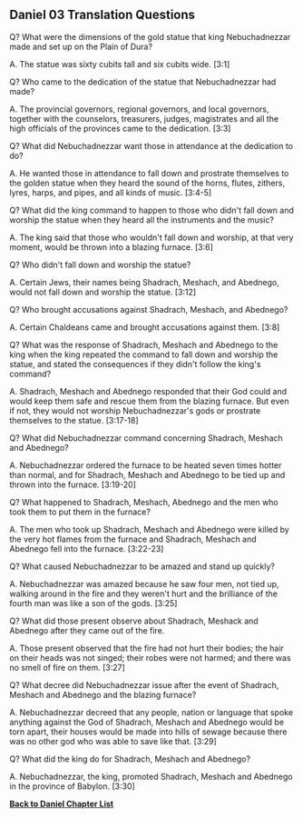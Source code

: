 ## Daniel 03 Translation Questions ##

Q? What were the dimensions of the gold statue that king Nebuchadnezzar made and set up on the Plain of Dura?

A. The statue was sixty cubits tall and six cubits wide. [3:1]

Q? Who came to the dedication of the statue that Nebuchadnezzar had made?

A. The provincial governors, regional governors, and local governors, together with the counselors, treasurers, judges, magistrates and all the high officials of the provinces came to the dedication. [3:3]

Q? What did Nebuchadnezzar want those in attendance at the dedication to do?

A. He wanted those in attendance to fall down and prostrate themselves to the golden statue when they heard the sound of the horns, flutes, zithers, lyres, harps, and pipes, and all kinds of music. [3:4-5]

Q? What did the king command to happen to those who didn't fall down and worship the statue when they heard all the instruments and the music?

A. The king said that those who wouldn't fall down and worship, at that very moment, would be thrown into a blazing furnace. [3:6]

Q? Who didn't fall down and worship the statue?

A. Certain Jews, their names being Shadrach, Meshach, and Abednego, would not fall down and worship the statue. [3:12]

Q? Who brought accusations against Shadrach, Meshach, and Abednego?

A. Certain Chaldeans came and brought accusations against them. [3:8]

Q? What was the response of Shadrach, Meshach and Abednego to the king when the king repeated the command to fall down and worship the statue, and stated the consequences if they didn't follow the king's command?

A. Shadrach, Meshach and Abednego responded that their God could and would keep them safe and rescue them from the blazing furnace. But even if not, they would not worship Nebuchadnezzar's gods or prostrate themselves to the statue. [3:17-18]

Q? What did Nebuchadnezzar command concerning Shadrach, Meshach and Abednego?

A. Nebuchadnezzar ordered the furnace to be heated seven times hotter than normal, and for Shadrach, Meshach and Abednego to be tied up and thrown into the furnace. [3:19-20]

Q? What happened to Shadrach, Meshach, Abednego and the men who took them to put them in the furnace?

A. The men who took up Shadrach, Meshach and Abednego were killed by the very hot flames from the furnace and Shadrach, Meshach and Abednego fell into the furnace. [3:22-23]

Q? What caused Nebuchadnezzar to be amazed and stand up quickly?

A. Nebuchadnezzar was amazed because he saw four men, not tied up, walking around in the fire and they weren't hurt and the brilliance of the fourth man was like a son of the gods. [3:25]

Q? What did those present observe about Shadrach, Meshack and Abednego after they came out of the fire.

A. Those present observed that the fire had not hurt their bodies; the hair on their heads was not singed; their robes were not harmed; and there was no smell of fire on them. [3:27]

Q? What decree did Nebuchadnezzar issue after the event of Shadrach, Meshach and Abednego and the blazing furnace?

A. Nebuchadnezzar decreed that any people, nation or language that spoke anything against the God of Shadrach, Meshach and Abednego would be torn apart, their houses would be made into hills of sewage because there was no other god who was able to save like that. [3:29]

Q? What did the king do for Shadrach, Meshach and Abednego?

A. Nebuchadnezzar, the king, promoted Shadrach, Meshach and Abednego in the province of Babylon. [3:30]

__[Back to Daniel Chapter List](./)__

